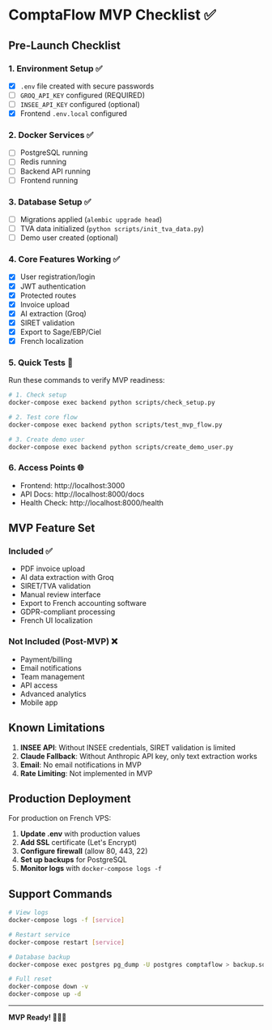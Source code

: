 # ComptaFlow MVP Checklist ✅

## Pre-Launch Checklist

### 1. Environment Setup ✅
- [x] `.env` file created with secure passwords
- [ ] `GROQ_API_KEY` configured (REQUIRED)
- [ ] `INSEE_API_KEY` configured (optional)
- [x] Frontend `.env.local` configured

### 2. Docker Services ✅
- [ ] PostgreSQL running
- [ ] Redis running
- [ ] Backend API running
- [ ] Frontend running

### 3. Database Setup ✅
- [ ] Migrations applied (`alembic upgrade head`)
- [ ] TVA data initialized (`python scripts/init_tva_data.py`)
- [ ] Demo user created (optional)

### 4. Core Features Working ✅
- [x] User registration/login
- [x] JWT authentication
- [x] Protected routes
- [x] Invoice upload
- [x] AI extraction (Groq)
- [x] SIRET validation
- [x] Export to Sage/EBP/Ciel
- [x] French localization

### 5. Quick Tests 🧪

Run these commands to verify MVP readiness:

```bash
# 1. Check setup
docker-compose exec backend python scripts/check_setup.py

# 2. Test core flow
docker-compose exec backend python scripts/test_mvp_flow.py

# 3. Create demo user
docker-compose exec backend python scripts/create_demo_user.py
```

### 6. Access Points 🌐
- Frontend: http://localhost:3000
- API Docs: http://localhost:8000/docs
- Health Check: http://localhost:8000/health

## MVP Feature Set

### Included ✅
- PDF invoice upload
- AI data extraction with Groq
- SIRET/TVA validation
- Manual review interface
- Export to French accounting software
- GDPR-compliant processing
- French UI localization

### Not Included (Post-MVP) ❌
- Payment/billing
- Email notifications
- Team management
- API access
- Advanced analytics
- Mobile app

## Known Limitations

1. **INSEE API**: Without INSEE credentials, SIRET validation is limited
2. **Claude Fallback**: Without Anthropic API key, only text extraction works
3. **Email**: No email notifications in MVP
4. **Rate Limiting**: Not implemented in MVP

## Production Deployment

For production on French VPS:

1. **Update .env** with production values
2. **Add SSL** certificate (Let's Encrypt)
3. **Configure firewall** (allow 80, 443, 22)
4. **Set up backups** for PostgreSQL
5. **Monitor logs** with `docker-compose logs -f`

## Support Commands

```bash
# View logs
docker-compose logs -f [service]

# Restart service
docker-compose restart [service]

# Database backup
docker-compose exec postgres pg_dump -U postgres comptaflow > backup.sql

# Full reset
docker-compose down -v
docker-compose up -d
```

---

**MVP Ready! 🚀🇫🇷**